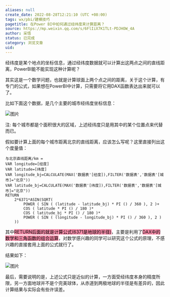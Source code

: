 ```yaml
---
aliases: null
create_date: 2022-08-28T12:21:10 (UTC +08:00)
tags: wx/pbi/建模技巧
pagetitle: 在Power BI中如何通过经纬度来计算距离？
source: https://mp.weixin.qq.com/s/6FlIiX7K1TLt-PDJHOW_4A
author: 采悟
status: 已完成
category: 浏览文章
uid: 
---
```


经纬度是某个地点的坐标信息，通过经纬度数据就可以计算出这两点之间的直线距离，PowerBI能不能实现这种计算呢？  

其实这是一个数学问题，也就是计算球面上两个点之间的距离，关于这个计算，有专门的公式，如果想在PowerBI中计算，只需要将它用DAX函数表达出来就可以了。

比如下面这个数据，是几个主要的城市经纬度坐标信息：

![图片](https://mmbiz.qpic.cn/mmbiz_png/aHEbZtANQJMstwXX5zrKianmFXzyqbIVgyXGG3p3PTLE1TO3zaia4w2DeBkISF2MD9NKtwF3A2W5zEBt8iaiaiaJnEg/640?wx_fmt=png&wxfrom=5&wx_lazy=1&wx_co=1)

注: 每个城市都是个面积很大的区域，上述经纬度只是用其中的某个位置点来代替而已。

假如要计算上面的每个城市距离北京的直线距离，应该怎么写呢？这里直接列出这个度量值：

```
与北京直线距离/km = 
VAR longitude=[经度]
VAR latitude=[纬度]
VAR longitude_bj=CALCULATE(MAX('数据表'[经度]),FILTER('数据表','数据表'[城市]="北京"))
VAR latitude_bj=CALCULATE(MAX('数据表'[纬度]),FILTER('数据表','数据表'[城市]="北京"))
RETURN
    2*6371*ASIN(SQRT(
        POWER ( SIN ( (latitude - latitude_bj) * PI () / 360 ), 2 )+
        COS ( latitude * PI () / 180 )* 
        COS ( latitude_bj * PI () / 180 )*
        POWER ( SIN ( (longitude - longitude_bj) * PI () / 360 ), 2 )
    ))
```

其中<mark style="background: #FF5582A6;">RETURN后面的就是计算公式(6371是地球的半径)</mark>，主要是利用了<mark style="background: #FF5582A6;">DAX中的数学和三角函数的组合运算</mark>，对数学感兴趣的同学可以研究这个公式的原理，不感兴趣的直接套用上面的公式就行了。

结果如下：  

![图片](https://mmbiz.qpic.cn/mmbiz_png/aHEbZtANQJMstwXX5zrKianmFXzyqbIVgw53gBJNp79SVib9EvfLMnTs4xJ7Xx4r6tT06gXwLiaDCo6lHj9eQNspA/640?wx_fmt=png&wxfrom=5&wx_lazy=1&wx_co=1)

最后，需要说明的是，上述公式只是近似的计算，一方面受经纬度本身的精度所限，另一方面地球并不是个完美球体，从赤道到两极地球的半径是有差异的，因此计算结果与实际会有些许误差。
